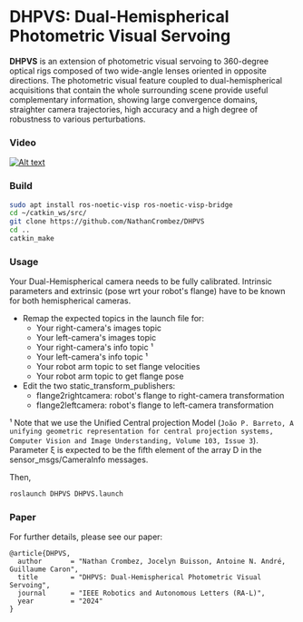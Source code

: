 # DHPVS: Dual-Hemispherical Photometric Visual Servoing

**DHPVS** is an extension of photometric visual servoing to 360-degree optical rigs
composed of two wide-angle lenses oriented in opposite directions.
The photometric visual feature coupled to dual-hemispherical
acquisitions that contain the whole surrounding scene provide
useful complementary information, showing large convergence domains,
straighter camera trajectories, high accuracy and a high degree of 
robustness to various perturbations.

### Video

[![Alt text](https://img.youtube.com/vi/hoYNN9570LE/0.jpg)](https://www.youtube.com/watch?v=hoYNN9570LE)

### Build
```bash
sudo apt install ros-noetic-visp ros-noetic-visp-bridge
cd ~/catkin_ws/src/
git clone https://github.com/NathanCrombez/DHPVS
cd ..
catkin_make
```

### Usage
Your Dual-Hemispherical camera needs to be fully calibrated.
Intrinsic parameters and extrinsic (pose wrt your robot's flange) have to be known for both hemispherical cameras.
* Remap the expected topics in the launch file for: 
  * Your right-camera's images topic
  * Your left-camera's images topic
  * Your right-camera's info topic ¹
  * Your left-camera's info topic ¹
  * Your robot arm topic to set flange velocities
  * Your robot arm topic to get flange pose
* Edit the two static_transform_publishers:
  * flange2rightcamera: robot's flange to right-camera transformation
  * flange2leftcamera: robot's flange to left-camera transformation 

¹ Note that we use the Unified Central projection Model (`João P. Barreto,
A unifying geometric representation for central projection systems,
Computer Vision and Image Understanding, Volume 103, Issue 3`). 
Parameter ξ is expected to be the fifth element of the array D in the sensor_msgs/CameraInfo messages.

Then,
```bash
roslaunch DHPVS DHPVS.launch
```

### Paper

For further details, please see our paper:
```
@article{DHPVS,
  author       = "Nathan Crombez, Jocelyn Buisson, Antoine N. André, Guillaume Caron", 
  title        = "DHPVS: Dual-Hemispherical Photometric Visual Servoing",
  journal      = "IEEE Robotics and Autonomous Letters (RA-L)",
  year         = "2024"
}